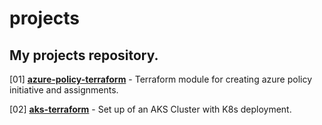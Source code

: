 # projects

## My projects repository.

[01] [<b>azure-policy-terraform</b>](https://github.com/RustyTake-Off/azure-policy-terraform) - Terraform module for creating azure policy initiative and assignments.

[02] [<b>aks-terraform</b>](https://github.com/RustyTake-Off/aks-terraform) - Set up of an AKS Cluster with K8s deployment.

